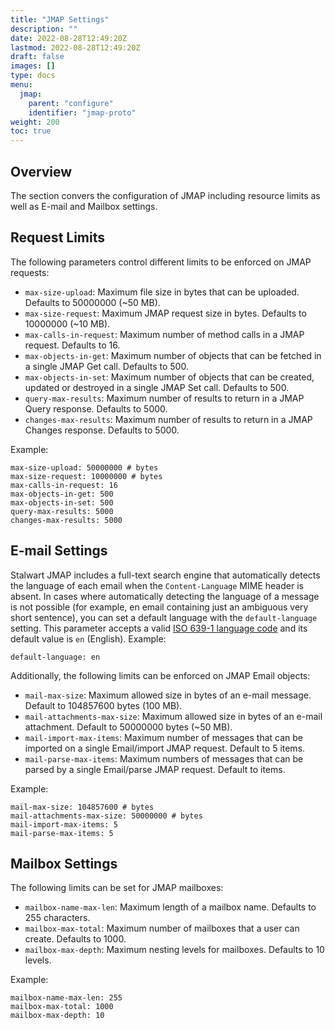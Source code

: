 ```yaml
---
title: "JMAP Settings"
description: ""
date: 2022-08-28T12:49:20Z
lastmod: 2022-08-28T12:49:20Z
draft: false
images: []
type: docs
menu:
  jmap:
    parent: "configure"
    identifier: "jmap-proto"
weight: 200
toc: true
---
```


## Overview

The section convers the configuration of JMAP including resource limits as well as
E-mail and Mailbox settings.


## Request Limits

The following parameters control different limits to be enforced on JMAP requests:

- ``max-size-upload``: Maximum file size in bytes that can be uploaded. Defaults to 50000000 (~50 MB).
- ``max-size-request``: Maximum JMAP request size in bytes. Defaults to 10000000 (~10 MB).
- ``max-calls-in-request``: Maximum number of method calls in a JMAP request. Defaults to 16.
- ``max-objects-in-get``: Maximum number of objects that can be fetched in a single JMAP Get call. Defaults to 500.
- ``max-objects-in-set``: Maximum number of objects that can be created, updated or destroyed in a single JMAP Set call. Defaults to 500.
- ``query-max-results``: Maximum number of results to return in a JMAP Query response. Defaults to 5000.
- ``changes-max-results``: Maximum number of results to return in a JMAP Changes response. Defaults to 5000.

Example:

```
max-size-upload: 50000000 # bytes
max-size-request: 10000000 # bytes
max-calls-in-request: 16
max-objects-in-get: 500
max-objects-in-set: 500
query-max-results: 5000
changes-max-results: 5000
```

## E-mail Settings

Stalwart JMAP includes a full-text search engine that automatically detects the language
of each email when the ``Content-Language`` MIME header is absent. In cases where automatically detecting
the language of a message is not possible (for example, en email containing just an ambiguous very short sentence),
you can set a default language with the ``default-language`` setting. This parameter accepts a valid 
[ISO 639-1 language code](https://en.wikipedia.org/wiki/List_of_ISO_639-1_codes) and its default value is ``en`` (English). 
Example:

```
default-language: en
```

Additionally, the following limits can be enforced on JMAP Email objects:

- ``mail-max-size``: Maximum allowed size in bytes of an e-mail message. Default to 104857600 bytes (100 MB).
- ``mail-attachments-max-size``: Maximum allowed size in bytes of an e-mail attachment. Default to 50000000 bytes (~50 MB).
- ``mail-import-max-items``: Maximum number of messages that can be imported on a single Email/import JMAP request. Default to 5 items.
- ``mail-parse-max-items``: Maximum numbers of messages that can be parsed by a single Email/parse JMAP request. Default to items.

Example:

```
mail-max-size: 104857600 # bytes
mail-attachments-max-size: 50000000 # bytes
mail-import-max-items: 5
mail-parse-max-items: 5
```

## Mailbox Settings

The following limits can be set for JMAP mailboxes:

- ``mailbox-name-max-len``: Maximum length of a mailbox name. Defaults to 255 characters.
- ``mailbox-max-total``: Maximum number of mailboxes that a user can create. Defaults to 1000.
- ``mailbox-max-depth``: Maximum nesting levels for mailboxes. Defaults to 10 levels.

Example:

```
mailbox-name-max-len: 255
mailbox-max-total: 1000
mailbox-max-depth: 10
```
